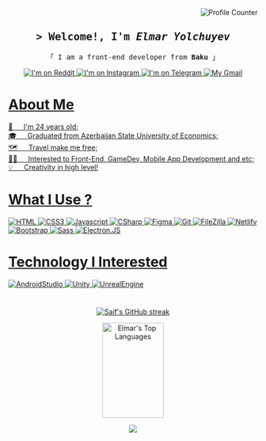 <a href="https://komarev.com/ghpvc/?username=ElmarYolchuyev23">
<img align="right" src="https://komarev.com/ghpvc/?username=ElmarYolchuyev23&style=for-the-badge" alt="Profile Counter"/>
</a>

<br />

<h2 align="center">
  <samp>&gt; Welcome!, I'm <i>Elmar Yolchuyev</i></samp>
</h2>

<p align="center">
<samp>「 I am a front-end developer from <b>Baku</b> 」</samp>
</p>

<p align="center">
  <a target="_blank" href="https://www.reddit.com/user/difkindofman/">
    <img src="https://img.shields.io/badge/Reddit-FF4500?style=for-the-badge&logo=reddit&logoColor=white" alt="I'm on Reddit"
  </a>
  <a target="_blank" href="https://www.instagram.com/elmar_yolchuyev/">
    <img src="https://img.shields.io/badge/Instagram-fe4164?style=for-the-badge&logo=instagram&logoColor=white" alt="I'm on Instagram"
  </a>
    <a target="_blank" href="https://t.me/elmaryolchuyev">
      <img src="https://img.shields.io/badge/-TELEGRAM-%2335A8DE?style=for-the-badge&logo=telegram&logoColor=white" alt="I'm on Telegram"/>
    </a>
    <a href="mailto: elmar.yolchuyev23@gmail.com">
      <img src="https://img.shields.io/badge/-GMAIL-white?style=for-the-badge&logo=gmail" alt="My Gmail"
      </A>
</p>

# About Me
<p>
👦 &emsp; I'm 24 years old;<br/>
🎓 &emsp; Graduated from Azerbaijan State University of Economics;<br/>
🗺️ &emsp; Travel make me free;<br/>
🧑‍💻 &emsp; Interested to Front-End, GameDev, Mobile App Development and etc;<br/>
💡 &emsp; Creativity in high level!
</p>

# What I Use ?
![HTML](https://img.shields.io/badge/HTML5-E34F26?style=for-the-badge&logo=html5&logoColor=white)
![CSS3](https://img.shields.io/badge/CSS3-1572B6?style=for-the-badge&logo=css3&logoColor=white)
![Javascript](https://img.shields.io/badge/Javascript-F0DB4F?style=for-the-badge&labelColor=black&logo=javascript&logoColor=F0DB4F)
![CSharp](https://img.shields.io/badge/-Csharp-%23792E82?style=for-the-badge&logo=csharp)
![Figma](https://img.shields.io/badge/-FIGMA-1E1E1E?style=for-the-badge&logo=figma&logoColor=white)
![Git](https://img.shields.io/badge/Git-F05032?style=for-the-badge&logo=git&logoColor=white)
![FileZilla](https://img.shields.io/badge/FileZilla-B40001?style=for-the-badge&logo=filezilla&logoColor=white)
![Netlify](https://img.shields.io/badge/Netlify-313C3E?style=for-the-badge&logo=netlify&logoColor=white)
![Bootstrap](https://img.shields.io/badge/Bootstrap-8811F2?style=for-the-badge&logo=bootstrap&logoColor=white)
![Sass](https://img.shields.io/badge/Sass-C36291?style=for-the-badge&logo=sass&logoColor=white)
![Electron.JS](https://img.shields.io/badge/Electron.js-2A2C37?style=for-the-badge&logo=electron&logoColor=white)


# Technology I Interested
![AndroidStudio](https://img.shields.io/badge/-Android%20Studio-black?style=for-the-badge&logo=androidstudio)
![Unity](https://img.shields.io/badge/-Unity-black?style=for-the-badge&logo=unity)
![UnrealEngine](https://img.shields.io/badge/-Unreal%20Engine-black?style=for-the-badge&logo=unrealengine)
#
 
<p align="center">
  <a href="https://github.com/ElmarYolchuyev23">
    <img src="https://github-readme-streak-stats.herokuapp.com/?user=ElmarYolchuyev23&theme=tokyonight&border=7F3FBF&background=0D1117" alt="Saif's GitHub streak"/>
  </a>
</p>

<p align="center">
<a href="https://github.com/ElmarYolchuyev23"><img alt="Elmar's Top Languages" src="https://denvercoder1-github-readme-stats.vercel.app/api/top-langs/?username=ElmarYolchuyev23&langs_count=8&layout=compact&theme=tokyonight&border_color=7F3FBF&bg_color=0D1117&title_color=F85D7F&icon_color=F8D866" height="192px" width="49.5%"/></a>
  <br/>
</a>
</p>

<!--Footer--> 
<p align="center">
  <img src="https://capsule-render.vercel.app/api?type=waving&color=gradient&height=65&section=footer"/>
</p>
   
